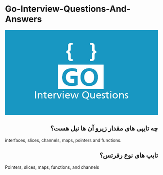 # Go-Interview-Questions-And-Answers
![Image of Yaktocat](Go-interview-Questions.jpg)


 <h2 id="-" dir="rtl">چه تایپی های مقدار زیرو آن ها نیل هست؟</h2>  
 <p>interfaces, slices, channels, maps, pointers and functions.</p>
 
 <h2 id="-" dir="rtl">تایپ های نوع رفرتس؟</h2>  
 <p>Pointers, slices, maps, functions, and channels</p>
 

<h2 id="-" dir="rtl"></h2>  
<p dir="rtl"></p>
